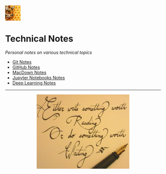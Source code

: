 <img src="Resources/Images/beehive.png" width="50" 
		alt="beehive"/>   

# Technical Notes

*Personal notes on various technical topics*

- [Git Notes](Git/GitNotes.md)
- [GitHub Notes](GitHub/GitHubNotes.md)
- [MacDown Notes](MarkDown/MacDownNotes.md)
- [Jupyter Notebooks Notes](Jupyter/JupyterNotebooksNotes.ipynb)
- [Deep Learning Notes](AI/DeepLearning/DeepLearningNotes.ipynb)

***

<center>
	<img src="Resources/Images/worth_writing.png" width="300" 
		alt="worth writing"/>   
</center>
